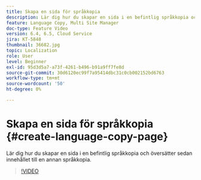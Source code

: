 ```yaml
---
title: Skapa en sida för språkkopia
description: Lär dig hur du skapar en sida i en befintlig språkkopia och översätter sedan innehållet till en annan språkkopia.
feature: Language Copy, Multi Site Manager
doc-type: Feature Video
version: 6.4, 6.5, Cloud Service
jira: KT-5848
thumbnail: 36682.jpg
topic: Localization
role: User
level: Beginner
exl-id: 95d3d5a7-a73f-4261-b496-b91a9ff7fe8d
source-git-commit: 30d6120ec99f7a95414dbc31c0cb002152bd6763
workflow-type: tm+mt
source-wordcount: '50'
ht-degree: 0%

---
```


# Skapa en sida för språkkopia {#create-language-copy-page}

Lär dig hur du skapar en sida i en befintlig språkkopia och översätter sedan innehållet till en annan språkkopia.

>[!VIDEO](https://video.tv.adobe.com/v/36682?quality=12&learn=on)

